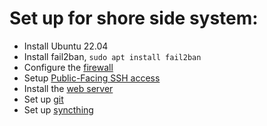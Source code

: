 # Set up for shore side system:

- Install Ubuntu 22.04
- Install fail2ban, `sudo apt install fail2ban`
- Configure the [firewall](Shore.firewall.md)
- Setup [Public-Facing SSH access](Shore.SSH.md)
- Install the [web server](Shore.webserver.md)
- Set up [git](git.md)
- Set up [syncthing](syncthing.md)
